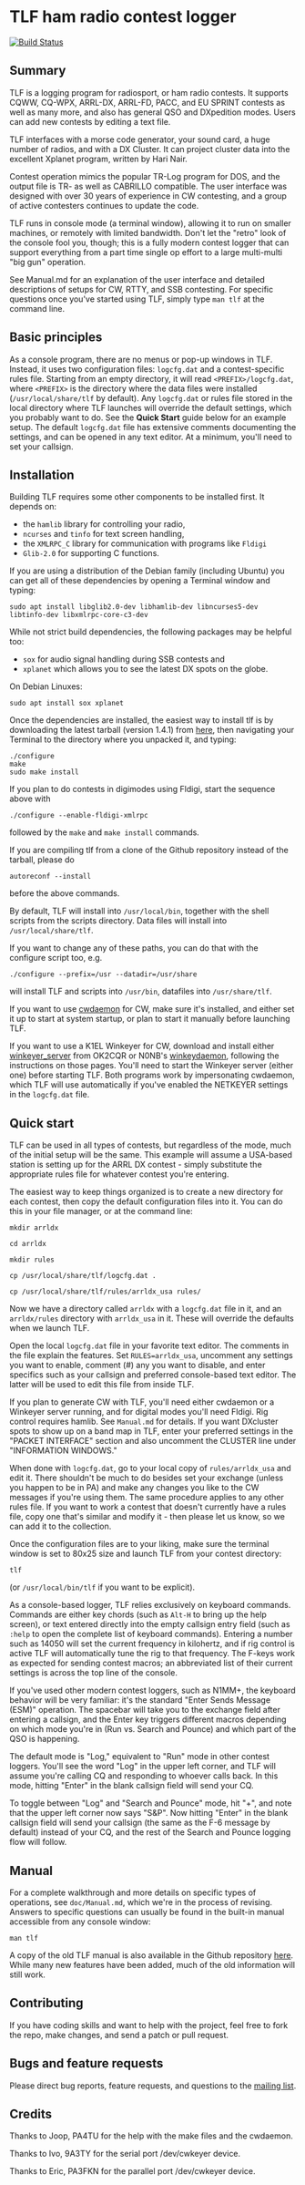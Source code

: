 # TLF ham radio contest logger

[![Build Status](https://github.com/Tlf/tlf/actions/workflows/ci-build.yml/badge.svg)](https://github.com/Tlf/tlf/actions/workflows/ci-build.yml)

## Summary

TLF is a logging program for radiosport, or ham radio contests. It supports CQWW, CQ-WPX, ARRL-DX, ARRL-FD, PACC, and EU SPRINT contests as well as many more, and also has general QSO and DXpedition modes. Users can add new contests by editing a text file.

TLF interfaces with a morse code generator, your sound card, a huge number of radios, and with a DX Cluster. It can project cluster data into the excellent Xplanet program, written by Hari Nair.

Contest operation mimics the popular TR-Log program for DOS, and the output file  is TR- as well as CABRILLO compatible. The user interface was designed with over 30 years of experience in CW contesting, and a group of active contesters continues to update the code. 

TLF runs in console mode (a terminal window), allowing it to run on smaller machines, or remotely with limited bandwidth. Don't let the "retro" look of the console fool you, though; this is a fully modern contest logger that can support everything from a part time single op effort to a large multi-multi "big gun" operation.

See Manual.md for an explanation of the user interface and detailed descriptions of setups for CW, RTTY, and SSB contesting. For specific questions once you've started using TLF, simply type `man tlf` at the command line. 

## Basic principles

As a console program, there are no menus or pop-up windows in TLF. Instead, it uses two configuration files: `logcfg.dat` and a contest-specific rules file. Starting from an empty directory, it will read `<PREFIX>/logcfg.dat`, where `<PREFIX>` is the directory where the data files were installed (`/usr/local/share/tlf` by default). Any `logcfg.dat` or rules file stored in the local directory where TLF launches will override the default settings, which you probably want to do. See the **Quick Start** guide below for an example setup. The default `logcfg.dat` file has extensive comments documenting the settings, and can be opened in any text editor. At a minimum, you'll need to set your callsign.

## Installation

Building TLF requires some other components to be installed first. 
It depends on:

* the `hamlib` library for controlling your radio,
* `ncurses` and `tinfo` for text screen handling,
* the `XMLRPC_C` library for communication with programs like `Fldigi`
* `Glib-2.0` for supporting C functions.

If you are using a distribution of the Debian family (including Ubuntu) you can get all of these dependencies by opening a Terminal window and typing:

```
sudo apt install libglib2.0-dev libhamlib-dev libncurses5-dev libtinfo-dev libxmlrpc-core-c3-dev
```

While not strict build dependencies, the following packages may be helpful too:

* `sox` for audio signal handling during SSB contests and
* `xplanet` which allows you to see the latest DX spots on the globe.

On Debian Linuxes:

```
sudo apt install sox xplanet
```

Once the dependencies are installed, the easiest way to install tlf is by downloading the latest tarball (version 1.4.1) from [here](http://download.savannah.gnu.org/releases/tlf/tlf-1.4.1.tar.gz), then navigating your Terminal to the directory where you unpacked it, and typing:

```
./configure
make
sudo make install
```

If you plan to do contests in digimodes using Fldigi, start the sequence above with

```
./configure --enable-fldigi-xmlrpc
```

followed by the `make` and `make install` commands.

If you are compiling tlf from a clone of the Github repository instead of the tarball, please do

```
autoreconf --install
```

before the above commands.

By default, TLF will install into `/usr/local/bin`, together with the
shell scripts from the scripts directory. Data files will install into
`/usr/local/share/tlf`.

If you want to change any of these paths, you can do that with the
configure script too, e.g. 

```
./configure --prefix=/usr --datadir=/usr/share
```

will install TLF and scripts into `/usr/bin`, datafiles into `/usr/share/tlf`.

If you want to use [cwdaemon](https://github.com/acerion/cwdaemon) for CW, make sure it's installed, and either set it up to start at system startup, or plan to start it manually before launching TLF. 

If you want to use a K1EL Winkeyer for CW, download and install either [winkeyer_server](https://github.com/ok2cqr/winkeyer_server) from OK2CQR or N0NB's [winkeydaemon](https://github.com/N0NB/winkeydaemon), following the instructions on those pages. You'll need to start the Winkeyer server (either one) before starting TLF. Both programs work by impersonating cwdaemon, which TLF will use automatically if you've enabled the NETKEYER settings in the `logcfg.dat` file.

## Quick start

TLF can be used in all types of contests, but regardless of the mode, much of the initial setup will be the same. This example will assume a USA-based station is setting up for the ARRL DX contest - simply substitute the appropriate rules file for whatever contest you're entering.

The easiest way to keep things organized is to create a new directory for each contest, then copy the default configuration files into it. You can do this in your file manager, or at the command line:

```
mkdir arrldx

cd arrldx

mkdir rules

cp /usr/local/share/tlf/logcfg.dat .

cp /usr/local/share/tlf/rules/arrldx_usa rules/
```

Now we have a directory called `arrldx` with a `logcfg.dat` file in it, and an `arrldx/rules` directory with `arrldx_usa` in it. These will override the defaults when we launch TLF.

Open the local `logcfg.dat` file in your favorite text editor. The comments in the file explain the features. Set `RULES=arrldx_usa`, uncomment any settings you want to enable, comment (#) any you want to disable, and enter specifics such as your callsign and preferred console-based text editor. The latter will be used to edit this file from inside TLF.

If you plan to generate CW with TLF, you'll need either cwdaemon or a Winkeyer server running, and for digital modes you'll need Fldigi. Rig control requires hamlib. See `Manual.md` for details. If you want DXcluster spots to show up on a band map in TLF, enter your preferred settings in the "PACKET INTERFACE" section and also uncomment the CLUSTER line under "INFORMATION WINDOWS." 

When done with `logcfg.dat`, go to your local copy of `rules/arrldx_usa` and edit it. There shouldn't be much to do besides set your exchange (unless you happen to be in PA) and make any changes you like to the CW messages if you're using them. The same procedure applies to any other rules file. If you want to work a contest that doesn't currently have a rules file, copy one that's similar and modify it - then please let us know, so we can add it to the collection.

Once the configuration files are to your liking, make sure the terminal window is set to 80x25 size and launch TLF from your contest directory:

```
tlf
```

(or `/usr/local/bin/tlf` if you want to be explicit).

As a console-based logger, TLF relies exclusively on keyboard commands. Commands are either key chords (such as `Alt-H` to bring up the help screen), or text entered directly into the empty callsign entry field (such as `:help` to open the complete list of keyboard commands). Entering a number such as 14050 will set the current frequency in kilohertz, and if rig control is active TLF will automatically tune the rig to that frequency. The F-keys work as expected for sending contest macros; an abbreviated list of their current settings is across the top line of the console.

If you've used other modern contest loggers, such as N1MM+, the keyboard behavior will be very familiar: it's the standard "Enter Sends Message (ESM)" operation. The spacebar will take you to the exchange field after entering a callsign, and the Enter key triggers different macros depending on which mode you're in (Run vs. Search and Pounce) and which part of the QSO is happening.

The default mode is "Log," equivalent to "Run" mode in other contest loggers. You'll see the word "Log" in the upper left corner, and TLF will assume you're calling CQ and responding to whoever calls back. In this mode, hitting "Enter" in the blank callsign field will send your CQ. 

To toggle between "Log" and "Search and Pounce" mode, hit "+", and note that the upper left corner now says "S&P". Now hitting "Enter" in the blank callsign field will send your callsign (the same as the F-6 message by default) instead of your CQ, and the rest of the Search and Pounce logging flow will follow.

## Manual

For a complete walkthrough and more details on specific types of operations, see `doc/Manual.md`, which we're in the process of revising. Answers to specific questions can usually be found in the built-in manual accessible from any console window:

```
man tlf
```
A copy of the old TLF manual is also available in the Github repository [here](https://tlf.github.io/tlfdoc.old/tlfdoc.html). While many new features have been added, much of the old information will still work.

## Contributing

If you have coding skills and want to help with the project, feel free to fork the repo, make changes, and send a patch or pull request. 

## Bugs and feature requests

Please direct bug reports, feature requests, and questions to the [mailing list](https://lists.nongnu.org/mailman/listinfo/tlf-devel).

## Credits

Thanks to Joop, PA4TU for the help with the make files and the cwdaemon.

Thanks to Ivo, 9A3TY for the serial port /dev/cwkeyer device.

Thanks to Eric, PA3FKN for the parallel port /dev/cwkeyer device.

